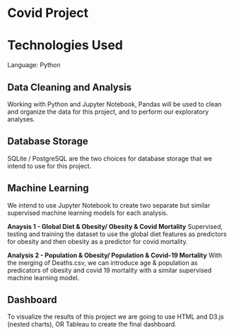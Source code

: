 # Covid Project


# Technologies Used
Language: Python

## Data Cleaning and Analysis
Working with Python and Jupyter Notebook, Pandas will be used to clean and organize the data for this project, and to perform our exploratory analyses.

## Database Storage
SQLite / PostgreSQL are the two choices for database storage that we intend to use for this project. 

## Machine Learning
We intend to use Jupyter Notebook to create two separate but similar supervised machine learning models for each analysis. 

**Anaysis 1 - Global Diet & Obesity/ Obesity & Covid Mortality**
Supervised, testing and training the dataset to use the global diet features as predictors for obesity and then obesity as a predictor for covid mortality.

**Analysis 2 - Population & Obesity/ Population & Covid-19 Mortality**
With the merging of Deaths.csv, we can introduce age & population as predicators of obesity and covid 19 mortality with a similar supervised machine learning model.

## Dashboard
To visualize the results of this project we are going to use HTML and D3.js (nested charts), OR Tableau to create the final dashboard.
